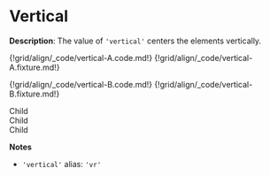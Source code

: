 # Vertical

__Description__: The value of `'vertical'` centers the elements vertically.

{!grid/align/_code/vertical-A.code.md!}
{!grid/align/_code/vertical-A.fixture.md!}

{!grid/align/_code/vertical-B.code.md!}
{!grid/align/_code/vertical-B.fixture.md!}

<div class="align-ex-vertical">
  <div class="child">Child</div>
  <div class="child">Child</div>
  <div class="child">Child</div>
</div>

__Notes__

+ `'vertical'` alias: `'vr'`

<div class="cf"></div>
<div class="end"></div>

